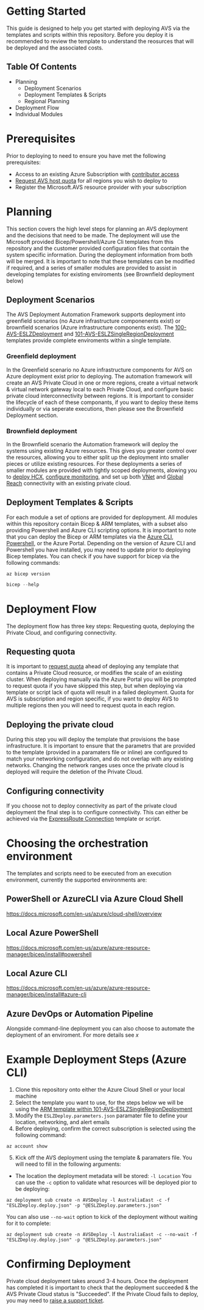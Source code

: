 # Getting Started

This guide is designed to help you get started with deploying AVS via the templates and scripts within this repository. Before you deploy it is recommended to review the template to understand the reosurces that will be deployed and the associated costs.

## Table Of Contents
- Planning
  - Deployment Scenarios
  - Deployment Templates & Scripts
  - Regional Planning
- Deployment Flow
- Individual Modules

# Prerequisites
Prior to deploying to need to ensure you have met the following prerequisites:
- Access to an existing Azure Subscription with [contributor access](https://docs.microsoft.com/en-us/azure/role-based-access-control/role-assignments-portal)
- [Request  AVS host quota](https://docs.microsoft.com/en-us/azure/azure-vmware/request-host-quota-azure-vmware-solution) for all regions you wish to deploy to
- Register the Microsoft.AVS resource provider with your subscription

# Planning
This section covers the high level steps for planning an AVS deployment and the decisions that need to be made.
The deployment will use the Microsoft provided Bicep/Powershell/Azure Cli templates from this repository and the customer provided configuration files that contain the system specific information. During the deployment information from both will be merged.
It is important to note that these templates can be modified if required, and a series of smaller modules are provided to assist in developing templates for existing enviroments (see Brownfield deployment below)

## Deployment Scenarios
The AVS Deployment Automation Framework supports deployment into greenfield scenarios (no Azure infrastructure componenents exist) or brownfield scenarios (Azure infrastructure components exist). The [100-AVS-ESLZDeployment](100-AVS-ESLZDeployment/) and [101-AVS-ESLZSingleRegionDeployment](101-AVS-ESLZSingleRegionDeployment/) templates provide complete enviroments within a single template.

### Greenfield deployment
In the Greenfield scenario no Azure infrastructure components for AVS on Azure deployment exist prior to deploying. The automation framework will create an AVS Private Cloud in one or more regions, create a virtual network & virtual network gateway local to each Private Cloud, and configure basic private cloud interconnectivity between regions.
It is important to consider the lifecycle of each of these componants, if you want to deploy these items individually or via seperate executions, then please see the Brownfield Deployment section.

### Brownfield deployment
In the Brownfield scenario the Automation framework will deploy the systems using existing Azure resources. This gives you greater control over the resources, allowing you to either split up the deployment into smaller pieces or utilize existing resources. For these deployments a series of smaller modules are provided with tightly scoped deployments, alowing you to [deploy HCX](008-AVS-HCX/), [configure monitoring](006-AVS-Monitor-Utilization/), and set up both [VNet](004-AVS-ExRConnection-NewVNet/) and [Global Reach](005-AVS-GlobalReach/) connectivity with an existing private cloud.

## Deployment Templates & Scripts
For each module a set of options are provided for deplopyment. All modules within this repository contain Bicep & ARM templates, with a subset also providing Powershell and Azure CLI scripting options.
It is important to note that you can deploy the Bicep or ARM templates via the [Azure CLI](https://docs.microsoft.com/en-us/azure/azure-resource-manager/bicep/install#azure-cli), [Powershell](https://docs.microsoft.com/en-us/azure/azure-resource-manager/bicep/install#powershell), or the Azure Portal. Depending on the version of Azure CLI and Powershell you have installed, you may need to update prior to deploying Bicep templates. You can check if you have support for bicep via the following commands:
```Azure CLI
az bicep version
```
```Powershell
bicep --help
```

# Deployment Flow
The deployment flow has three key steps: Requesting quota, deploying the Private Cloud, and configuring connectivity.

## Requesting quota
It is important to [request quota](https://docs.microsoft.com/en-us/azure/azure-vmware/request-host-quota-azure-vmware-solution) ahead of deploying any template that contains a Private Cloud reosurce, or modifies the scale of an existing cluster. When deploying manually via the Azure Portal you will be prompted to request quota if you have skipped this step, but when deploying via template or script lack of quota will result in a failed deployment.
Quota for AVS is subscription and region specific, if you want to deploy AVS to multiple regions then you will need to request quota in each region.

## Deploying the private cloud
During this step you will deploy the template that provisions the base infrastructure. It is important to ensure that the parametrs that are provided to the template (provided in a paramaters file or inline) are configured to match your networking configuration, and do not overlap with any existing networks. Changing the network ranges uses once the private cloud is deployed will require the deletion of the Private Cloud.

## Configuring connectivity
If you choose not to deploy connectivity as part of the private cloud deployment the final step is to configure connectivity. This can either be achieved via the [ExpressRoute Connection](002-AVS-ExRConnection-GenerateAuthKey/) template or script.

# Choosing the orchestration environment
The templates and scripts need to be executed from an execution environment, currently the supported environments are:

## PowerShell or AzureCLI via Azure Cloud Shell
https://docs.microsoft.com/en-us/azure/cloud-shell/overview
## Local Azure PowerShell
https://docs.microsoft.com/en-us/azure/azure-resource-manager/bicep/install#powershell
## Local Azure CLI
https://docs.microsoft.com/en-us/azure/azure-resource-manager/bicep/install#azure-cli
## Azure DevOps or Automation Pipeline
Alongside command-line deployment you can also choose to automate the deployment of an enviroment. For more details see _x_

# Example Deployment Steps (Azure CLI)
1. Clone this repository onto either the Azure Cloud Shell or your local machine
2. Select the template you want to use, for the steps below we will be using the [ARM template within 101-AVS-ESLZSingleRegionDeployment](101-AVS-ESLZSingleRegionDeployment/ARM/)
3. Modify the `ESLZDeploy.parameters.json` paramater file to define your location, networking, and alert emails
4. Before deploying, confirm the correct subscription is selected using the following command:
```Azure CLI
az account show
```
5. Kick off the AVS deployment using the template & paramaters file. You will need to fill in the following arguments:
 - The location the deployment metadata will be stored: `-l Location`
You can use the `-c` option to validate what resources will be deployed pior to be deploying:
```Azure CLI
az deployment sub create -n AVSDeploy -l AustraliaEast -c -f "ESLZDeploy.deploy.json" -p "@ESLZDeploy.parameters.json"
```
You can also use `--no-wait` option to kick of the deployment without waiting for it to complete:
```Azure CLI
az deployment sub create -n AVSDeploy -l AustraliaEast -c --no-wait -f "ESLZDeploy.deploy.json" -p "@ESLZDeploy.parameters.json"
```

# Confirming Deployment
Private cloud deployment takes around 3-4 hours. Once the deployment has completed it is important to check that the deployment succeeded & the AVS Private Cloud status is "Succeeded". If the Private Cloud fails to deploy, you may need to [raise a support ticket](https://docs.microsoft.com/en-us/azure/azure-vmware/fix-deployment-failures).